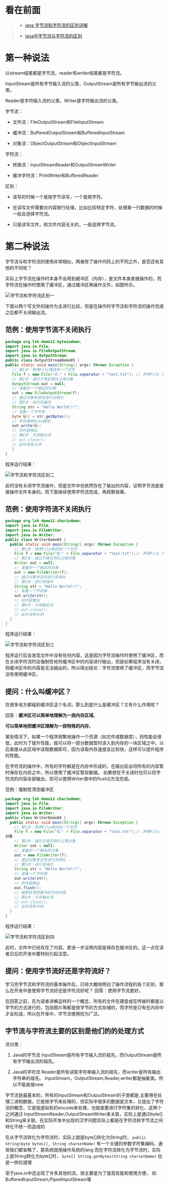看在前面
====

> * <a href="https://www.jb51.net/article/169295.htm">java 字节流和字符流的区别详解</a>

> * <a href="https://www.cnblogs.com/jylee/p/8868749.html">java中字节流与字符流的区别</a>

第一种说法
====

以stream结尾都是字节流，reader和writer结尾都是字符流。

InputStream是所有字节输入流的父类，OutputStream是所有字节输出流的父类。

Reader是字符输入流的父类，Writer是字符输出流的父类。

字节流：

* 文件流：FileOutputStream和FileInputStream

* 缓冲流：BufferedOutputStream和BufferedInputStream

* 对象流：ObjectOutputStream和ObjectInputStream

字符流：

* 转换流：InputStreamReader和OutputStreamWriter

* 缓冲字符流：PrintWriter和BufferedReader

区别：

* 读写的时候一个是按字节读写，一个是按字符。

* 在读写文件需要对内容按行处理，比如比较特定字符，处理某一行数据的时候一般会选择字符流。

* 只是读写文件，和文件内容无关的，一般选择字节流。

第二种说法
====

字节流与和字符流的使用非常相似，两者除了操作代码上的不同之外，是否还有其他的不同呢？

实际上字节流在操作时本身不会用到缓冲区（内存），是文件本身直接操作的，而字符流在操作时使用了缓冲区，通过缓冲区再操作文件，如图所示。

![字节流和字符流区别一](https://github.com/DemoTransfer/LearningRecord/blob/master/java/interview/Java%20IO/picture/%E5%AD%97%E8%8A%82%E6%B5%81%E5%92%8C%E5%AD%97%E7%AC%A6%E6%B5%81%E5%8C%BA%E5%88%AB%E4%B8%80.jpg)

下面以两个写文件的操作为主进行比较，但是在操作时字节流和字符流的操作完成之后都不关闭输出流。

范例：使用字节流不关闭执行
------

```java
package org.lxh.demo12.byteiodemo;  
import java.io.File;  
import java.io.FileOutputStream;  
import java.io.OutputStream;  
public class OutputStreamDemo05 {  
public static void main(String[] args) throws Exception {
   // 第1步：使用File类找到一个文件  
   File f = new File("d:" + File.separator + "test.txt"); // 声明File 对象  
   // 第2步：通过子类实例化父类对象  
   OutputStream out = null;      
   // 准备好一个输出的对象  
   out = new FileOutputStream(f);   
   // 通过对象多态性进行实例化  
   // 第3步：进行写操作  
   String str = "Hello World!!!";   
   // 准备一个字符串  
   byte b[] = str.getBytes();     
   // 字符串转byte数组  
   out.write(b);           
   // 将内容输出  
   // 第4步：关闭输出流  
   // out.close();         
   // 此时没有关闭  
   }  
}
```

程序运行结果：

![字节流和字符流区别二](https://github.com/DemoTransfer/LearningRecord/blob/master/java/interview/Java%20IO/picture/%E5%AD%97%E8%8A%82%E6%B5%81%E5%92%8C%E5%AD%97%E7%AC%A6%E6%B5%81%E5%8C%BA%E5%88%AB%E4%BA%8C.jpg)

此时没有关闭字节流操作，但是文件中也依然存在了输出的内容，证明字节流是直接操作文件本身的。而下面继续使用字符流完成，再观察效果。

范例：使用字符流不关闭执行
------

```java
package org.lxh.demo12.chariodemo;  
import java.io.File;  
import java.io.FileWriter;  
import java.io.Writer;  
public class WriterDemo03 {  
  public static void main(String[] args) throws Exception {  
    // 第1步：使用File类找到一个文件  
    File f = new File("d:" + File.separator + "test.txt");// 声明File 对象  
    // 第2步：通过子类实例化父类对象  
    Writer out = null;        
    // 准备好一个输出的对象  
    out = new FileWriter(f);      
    // 通过对象多态性进行实例化  
    // 第3步：进行写操作  
    String str = "Hello World!!!";   
    // 准备一个字符串  
    out.write(str);          
    // 将内容输出  
    // 第4步：关闭输出流  
    // out.close();         
    // 此时没有关闭  
  }  
}
```

程序运行结果：

![字节流和字符流区别三](https://github.com/DemoTransfer/LearningRecord/blob/master/java/interview/Java%20IO/picture/%E5%AD%97%E8%8A%82%E6%B5%81%E5%92%8C%E5%AD%97%E7%AC%A6%E6%B5%81%E5%8C%BA%E5%88%AB%E4%B8%89.jpg)

程序运行后会发现文件中没有任何内容，这是因为字符流操作时使用了缓冲区，而 在关闭字符流时会强制性地将缓冲区中的内容进行输出，但是如果程序没有关闭，则缓冲区中的内容是无法输出的，所以得出结论：字符流使用了缓冲区，而字节流没有使用缓冲区。

提问：什么叫缓冲区？
------

在很多地方都碰到缓冲区这个名词，那么到底什么是缓冲区？又有什么作用呢？

回答：**缓冲区可以简单地理解为一段内存区域**。

**可以简单地把缓冲区理解为一段特殊的内存**。

某些情况下，如果一个程序频繁地操作一个资源（如文件或数据库），则性能会很低，此时为了提升性能，就可以将一部分数据暂时读入到内存的一块区域之中，以后直接从此区域中读取数据即可，因为读取内存速度会比较快，这样可以提升程序的性能。

在字符流的操作中，所有的字符都是在内存中形成的，在输出前会将所有的内容暂时保存在内存之中，所以使用了缓冲区暂存数据。
如果想在不关闭时也可以将字符流的内容全部输出，则可以使用Writer类中的flush()方法完成。

范例：强制性清空缓冲区

```java
package org.lxh.demo12.chariodemo;  
import java.io.File;  
import java.io.FileWriter;  
import java.io.Writer;  
public class WriterDemo04 {  
  public static void main(String[] args) throws Exception {  
    // 第1步：使用File类找到一个文件  
    File f = new File("d:" + File.separator + "test.txt");// 声明File  
对象  
    // 第2步：通过子类实例化父类对象  
    Writer out = null;         
    // 准备好一个输出的对象  
    out = new FileWriter(f);      
    // 通过对象多态性进行实例化  
    // 第3步：进行写操作  
    String str = "Hello World!!!";   
    // 准备一个字符串  
    out.write(str);          
    // 将内容输出  
    out.flush();           
    // 强制性清空缓冲区中的内容  
    // 第4步：关闭输出流  
    // out.close();        
    // 此时没有关闭  
  }  
}
```

程序运行结果：

![字节流和字符流区别四](https://github.com/DemoTransfer/LearningRecord/blob/master/java/interview/Java%20IO/picture/%E5%AD%97%E8%8A%82%E6%B5%81%E5%92%8C%E5%AD%97%E7%AC%A6%E6%B5%81%E5%8C%BA%E5%88%AB%E5%9B%9B.jpg)

此时，文件中已经存在了内容，更进一步证明内容是保存在缓冲区的。这一点在读者日后的开发中要特别引起注意。

提问：使用字节流好还是字符流好？
------

学习完字节流和字符流的基本操作后，已经大概地明白了操作流程的各个区别，那么在开发中是使用字节流好还是字符流好呢？
回答：使用字节流更好。

在回答之前，先为读者讲解这样的一个概念，所有的文件在硬盘或在传输时都是以字节的方式进行的，包括图片等都是按字节的方式存储的，而字符是只有在内存中才会形成，所以在开发中，字节流使用较为广泛。

字节流与字符流主要的区别是他们的的处理方式
------

流分类： 

1. Java的字节流 InputStream是所有字节输入流的祖先，而OutputStream是所有字节输出流的祖先。 

2. Java的字符流 Reader是所有读取字符串输入流的祖先，而writer是所有输出字符串的祖先。 InputStream，OutputStream,Reader,writer都是抽象类。所以不能直接new

字节流是最基本的，所有的InputStream和OutputStream的子类都是,主要用在处理二进制数据，它是按字节来处理的，但实际中很多的数据是文本，又提出了字符流的概念，它是按虚拟机的encode来处理，也就是要进行字符集的转化，这两个之间通过 InputStreamReader,OutputStreamWriter来关联，实际上是通过byte[]和String来关联，在实际开发中出现的汉字问题实际上都是在字符流和字节流之间转化不统一而造成的

在从字节流转化为字符流时，实际上就是byte[]转化为String时， ```public String(byte bytes[], String charsetName)``` 有一个关键的参数字符集编码，通常我们都省略了，那系统就用操作系统的lang 而在字符流转化为字节流时，实际上是String转化为byte[]时， ```byte[] String.getBytes(String charsetName)``` 也是一样的道理

至于java.io中还出现了许多其他的流，按主要是为了提高性能和使用方便， 如BufferedInputStream,PipedInputStream等
